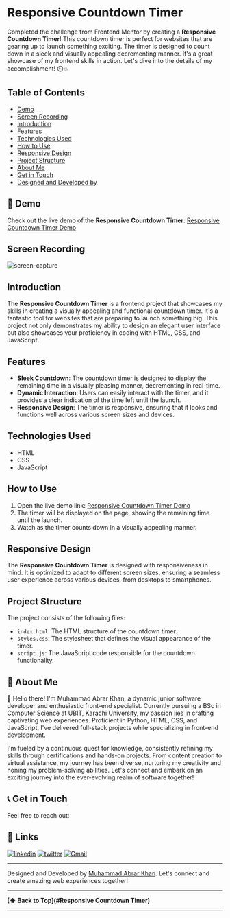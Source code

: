 # Responsive Countdown Timer

Completed the challenge from Frontend Mentor by creating a **Responsive Countdown Timer**! This countdown timer is perfect for websites that are gearing up to launch something exciting. The timer is designed to count down in a sleek and visually appealing decrementing manner. It's a great showcase of my frontend skills in action. Let's dive into the details of my accomplishment! ⏲️💥

## Table of Contents

- [Demo](#demo)
- [Screen Recording](#screen-recording)
- [Introduction](#introduction)
- [Features](#features)
- [Technologies Used](#technologies-used)
- [How to Use](#how-to-use)
- [Responsive Design](#responsive-design)
- [Project Structure](#project-structure)
- [About Me](#about-me)
- [Get in Touch](#get-in-touch)
- [Designed and Developed by](#designed-and-developed-by)

## 🚀 Demo

Check out the live demo of the **Responsive Countdown Timer**: [Responsive Countdown Timer Demo](https://muhammad-abrar-khan.github.io/Countdown_Timer.github.io/)

## Screen Recording
![screen-capture](https://github.com/Muhammad-Abrar-Khan/Countdown_Timer.github.io/assets/85924018/9c147be9-db9b-4406-8e9c-00b3288b729c)

## Introduction

The **Responsive Countdown Timer** is a frontend project that showcases my skills in creating a visually appealing and functional countdown timer. It's a fantastic tool for websites that are preparing to launch something big. This project not only demonstrates my ability to design an elegant user interface but also showcases your proficiency in coding with HTML, CSS, and JavaScript.

## Features

- **Sleek Countdown**: The countdown timer is designed to display the remaining time in a visually pleasing manner, decrementing in real-time.
- **Dynamic Interaction**: Users can easily interact with the timer, and it provides a clear indication of the time left until the launch.
- **Responsive Design**: The timer is responsive, ensuring that it looks and functions well across various screen sizes and devices.

## Technologies Used

- HTML
- CSS
- JavaScript

## How to Use

1. Open the live demo link: [Responsive Countdown Timer Demo](https://muhammad-abrar-khan.github.io/Countdown_Timer.github.io/)
2. The timer will be displayed on the page, showing the remaining time until the launch.
3. Watch as the timer counts down in a visually appealing manner.

## Responsive Design

The **Responsive Countdown Timer** is designed with responsiveness in mind. It is optimized to adapt to different screen sizes, ensuring a seamless user experience across various devices, from desktops to smartphones.

## Project Structure

The project consists of the following files:

- `index.html`: The HTML structure of the countdown timer.
- `styles.css`: The stylesheet that defines the visual appearance of the timer.
- `script.js`: The JavaScript code responsible for the countdown functionality.

## 🚀 About Me

👋 Hello there! I'm Muhammad Abrar Khan, a dynamic junior software developer and enthusiastic front-end specialist. Currently pursuing a BSc in Computer Science at UBIT, Karachi University, my passion lies in crafting captivating web experiences. Proficient in Python, HTML, CSS, and JavaScript, I've delivered full-stack projects while specializing in front-end development.

I'm fueled by a continuous quest for knowledge, consistently refining my skills through certifications and hands-on projects. From content creation to virtual assistance, my journey has been diverse, nurturing my creativity and honing my problem-solving abilities. Let's connect and embark on an exciting journey into the ever-evolving realm of software together!

## 📞 Get in Touch

Feel free to reach out:

## 🔗 Links
[![linkedin](https://img.shields.io/badge/linkedin-0A66C2?style=for-the-badge&logo=linkedin&logoColor=white)](https://www.linkedin.com/in/muhammad-abrar-khan-bb03451a7/)
[![twitter](https://img.shields.io/badge/twitter-1DA1F2?style=for-the-badge&logo=twitter&logoColor=white)](https://twitter.com/MAbrarKhan110)
[![Gmail](https://img.shields.io/badge/Gmail-D14836?style=for-the-badge&logo=gmail&logoColor=white)](mailto:makabrarkhan110@gmail.com)


---

Designed and Developed by [Muhammad Abrar Khan](https://github.com/Muhammad-Abrar-Khan). Let's connect and create amazing web experiences together!

---

**[⬆ Back to Top](#Responsive Countdown Timer)**

---
